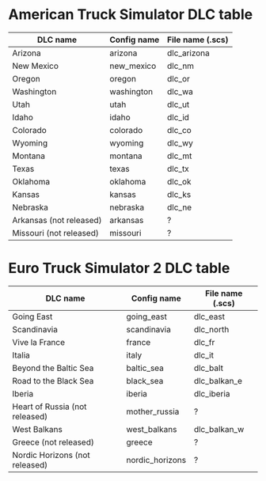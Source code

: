 # American Truck Simulator DLC table

| DLC name | Config name | File name (.scs) |
| --- | --- | --- |
| Arizona | arizona | dlc_arizona |
| New Mexico | new_mexico | dlc_nm |
| Oregon | oregon | dlc_or |
| Washington | washington | dlc_wa |
| Utah | utah | dlc_ut |
| Idaho | idaho | dlc_id |
| Colorado | colorado | dlc_co |
| Wyoming | wyoming | dlc_wy |
| Montana | montana | dlc_mt |
| Texas | texas | dlc_tx |
| Oklahoma | oklahoma | dlc_ok |
| Kansas | kansas | dlc_ks |
| Nebraska | nebraska | dlc_ne |
| Arkansas (not released) | arkansas | ? |
| Missouri (not released) | missouri | ? |

# Euro Truck Simulator 2 DLC table

| DLC name | Config name | File name (.scs) |
| --- | --- | --- |
| Going East | going_east | dlc_east |
| Scandinavia | scandinavia | dlc_north |
| Vive la France | france | dlc_fr |
| Italia | italy | dlc_it |
| Beyond the Baltic Sea | baltic_sea | dlc_balt |
| Road to the Black Sea | black_sea | dlc_balkan_e |
| Iberia | iberia | dlc_iberia |
| Heart of Russia (not released) | mother_russia | ? |
| West Balkans | west_balkans | dlc_balkan_w |
| Greece (not released) | greece | ? |
| Nordic Horizons (not released) | nordic_horizons | ? |
